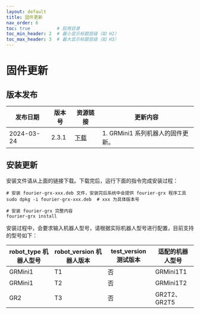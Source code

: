 ```yaml
---
layout: default
title: 固件更新
nav_order: 6
toc: true          # 启用目录
toc_min_header: 2  # 最小显示标题层级（如 H2）
toc_max_header: 3  # 最大显示标题层级（如 H3）
---
```


# 固件更新

## 版本发布

| 发布日期       | 版本号   | 资源链接                                                                                        | 更新内容                   |
|------------|-------|---------------------------------------------------------------------------------------------|------------------------|
| 2024-03-24 | 2.3.1 | [下载](https://fourier-grx-1302548221.cos.ap-shanghai.myqcloud.com/grx/fourier-grx-2.3.1.deb) | 1. GRMini1 系列机器人的固件更新。 |

## 安装更新

安装文件请从上面的链接下载。下载完后，运行下面的指令完成安装过程：

```
# 安装 fourier-grx-xxx.deb 文件，安装完后系统中会提供 fourier-grx 程序工具
sudo dpkg -i fourier-grx-xxx.deb  # xxx 为具体版本号

# 安装 fourier-grx 完整内容
fourier-grx install
```

安装过程中，会要求输入机器人型号，请根据实际机器人型号进行配置，目前支持的型号如下：

| robot_type 机器人型号 | robot_version 机器人版本 | test_version 测试版本 | 适配的机器人型号    |
|------------------|---------------------|-------------------|-------------|
| GRMini1          | T1                  | 否                 | GRMini1T1   |
| GRMini1          | T2                  | 否                 | GRMini1T2   |
| GR2              | T3                  | 否                 | GR2T2、GR2T5 |